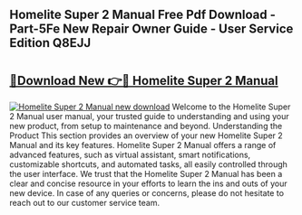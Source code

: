 ## Homelite Super 2 Manual Free Pdf Download - Part-5Fe New Repair Owner Guide - User Service Edition Q8EJJ

# <h2><a href="http://bc78330.oget.top/?id=Homelite+Super+2+Manual">🔗Download New 👉🔴 Homelite Super 2 Manual</a></h2>

[![Homelite Super 2 Manual new download](https://i.imgur.com/5g1atiW.png)](http://bc78330.oget.top/?id=Homelite+Super+2+Manual)
Welcome to the Homelite Super 2 Manual user manual, your trusted guide to understanding and using your new product, from setup to maintenance and beyond. Understanding the Product This section provides an overview of your new Homelite Super 2 Manual and its key features. Homelite Super 2 Manual offers a range of advanced features, such as virtual assistant, smart notifications, customizable shortcuts, and automated tasks, all easily controlled through the user interface. We trust that the Homelite Super 2 Manual has been a clear and concise resource in your efforts to learn the ins and outs of your new device. In case of any queries or concerns, please do not hesitate to reach out to our customer service team.
